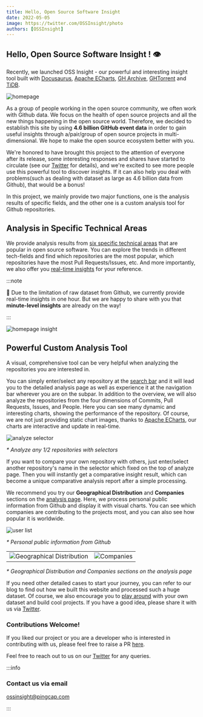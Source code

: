 ```yaml
---
title: Hello, Open Source Software Insight
date: 2022-05-05
image: https://twitter.com/OSSInsight/photo
authors: [OSSInsight]
---
```


## Hello, Open Source Software Insight ! 👁️

Recently, we launched OSS Insight - our powerful and interesting insight tool built with [Docusaurus](https://github.com/facebook/docusaurus), [Apache ECharts](https://echarts.apache.org/), [GH Archive](https://www.gharchive.org/), [GHTorrent](https://ghtorrent.org/) and [TiDB](https://github.com/pingcap/tidb). 

![homepage](/img/homepage.png)

As a group of people working in the open source community, we often work with Github data. We focus on the health of open source projects and all the new things happening in the open source world. Therefore, we decided to establish this site by using **4.6 billion GitHub event data** in order to gain useful insights through a/pair/group of open source projects in multi-dimensional. We hope to make the open source ecosystem better with you.

We're honored to have brought this project to the attention of everyone after its release, some interesting responses and shares have started to circulate (see our [Twitter](https://twitter.com/OSSInsight) for details), and we're excited to see more people use this powerful tool to discover insights. If it can also help you deal with problems(such as dealing with dataset as large as 4.6 billion data from Github), that would be a bonus!

In this project, we mainly provide two major functions, one is the analysis results of specific fields, and the other one is a custom analysis tool for Github repositories.

## Analysis in Specific Technical Areas

We provide analysis results from [six specific technical areas](https://ossinsight.io/database/deep-insight-into-open-source-databases/) that are popular in open source software. You can explore the trends in different tech-fields and find which repositories are the most popular, which repositories have the most Pull Requests/Issues, etc. And more importantly, we also offer you [real-time insights](https://ossinsight.io/database/realtime/) for your reference.

:::note

📌 Due to the limitation of raw dataset from Github, we currently provide real-time insights in one hour. But we are happy to share with you that **minute-level insights** are already on the way!

:::

![homepage insight](/img/homepage_insight.png)

## Powerful Custom Analysis Tool

A visual, comprehensive tool can be very helpful when analyzing the repositories you are interested in.

You can simply enter/select any repository at the [search bar](https://ossinsight.io/) and it will lead you to the detailed analysis page as well as experience it at the navigation bar wherever you are on the subpar. In addition to the overview, we will also analyze the repositories from the four dimensions of Commits, Pull Requests, Issues, and People. Here you can see many dynamic and interesting charts, showing the performance of the repository. Of course, we are not just providing static chart images, thanks to [Apache ECharts](https://echarts.apache.org/), our charts are interactive and update in real-time. 

![analyze selector](/img/analyze_selector.png)

*\* Analyze any 1/2 repositories with selectors*

If you want to compare your own repository with others, just enter/select another repository's name in the selector which fixed on the top of analyze page. Then you will instantly get a comparative insight result, which can become a unique comparative analysis report after a simple processing. 

We recommend you try our **Geographical Distribution** and **Companies** sections on the [analysis page](https://ossinsight.io/analyze/pingcap/tidb). Here, we process personal public information from Github and display it with visual charts. You can see which companies are contributing to the projects most, and you can also see how popular it is worldwide.

![user list](/img/user_list.png)

*\* Personal public information from Github*

<table>
    <tr style={{ border:"none" }}>
        <td style={{ border:"none" }}>
            <img src="/img/geo_locations.png" alt="Geographical Distribution"/>
        </td>
        <td style={{ border:"none" }}>
            <img src="/img/companies.png" alt="Companies"/>
        </td>
    </tr>
</table>

*\* Geographical Distribution and Companies sections on the analysis page*

If you need other detailed cases to start your journey, you can refer to our blog to find out how we built this website and processed such a huge dataset. Of course, we also encourage you to [play around](https://ossinsight.io/try-your-own-dataset) with your own dataset and build cool projects. If you have a good idea, please share it with us via [Twitter](https://twitter.com/OSSInsight).

### Contributions Welcome!

If you liked our project or you are a developer who is interested in contributing with us, please feel free to raise a PR [here](https://github.com/pingcap/ossinsight).

Feel free to reach out to us on our [Twitter](https://twitter.com/OSSInsight) for any queries.

:::info

### Contact us via email

ossinsight@pingcap.com

:::